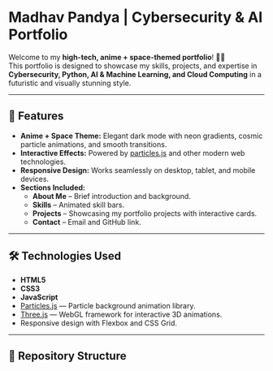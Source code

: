 # Madhav Pandya | Cybersecurity & AI Portfolio

Welcome to my **high-tech, anime + space-themed portfolio**! 🚀✨  
This portfolio is designed to showcase my skills, projects, and expertise in **Cybersecurity, Python, AI & Machine Learning, and Cloud Computing** in a futuristic and visually stunning style.

---

## 🌌 Features

- **Anime + Space Theme:** Elegant dark mode with neon gradients, cosmic particle animations, and smooth transitions.  
- **Interactive Effects:** Powered by [particles.js](https://vincentgarreau.com/particles.js/) and other modern web technologies.  
- **Responsive Design:** Works seamlessly on desktop, tablet, and mobile devices.  
- **Sections Included:**
  - **About Me** – Brief introduction and background.
  - **Skills** – Animated skill bars.
  - **Projects** – Showcasing my portfolio projects with interactive cards.
  - **Contact** – Email and GitHub link.

---

## 🛠 Technologies Used

- **HTML5**
- **CSS3**
- **JavaScript**
- [Particles.js](https://vincentgarreau.com/particles.js/) — Particle background animation library.
- [Three.js](https://threejs.org/) — WebGL framework for interactive 3D animations.
- Responsive design with Flexbox and CSS Grid.

---

## 📂 Repository Structure

